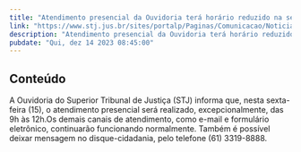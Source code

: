 ```yaml
---
title: "Atendimento presencial da Ouvidoria terá horário reduzido na sexta-feira (15)"
link: "https://www.stj.jus.br/sites/portalp/Paginas/Comunicacao/Noticias/2023/14122023-Atendimento-presencial-da-Ouvidoria-tera-horario-reduzido-na-sexta-feira--15-.aspx"
description: "Atendimento presencial da Ouvidoria terá horário reduzido na sexta-feira (15)"
pubdate: "Qui, dez 14 2023 08:45:00"
---
```


## Conteúdo

A Ouvidoria do Superior Tribunal de Justiça (STJ) informa que, nesta sexta-feira (15), o atendimento presencial será realizado, excepcionalmente, das 9h às 12h.Os demais canais de atendimento, como e-mail e formulário eletrônico, continuarão funcionando normalmente. Também é possível deixar mensagem no disque-cidadania, pelo telefone (61) 3319-8888.
